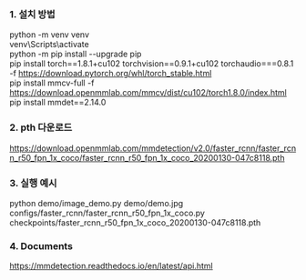 ### 1. 설치 방법 
  
python -m venv venv  
venv\Scripts\activate  
python -m pip install --upgrade pip  
pip install torch==1.8.1+cu102 torchvision==0.9.1+cu102 torchaudio===0.8.1 -f https://download.pytorch.org/whl/torch_stable.html  
pip install mmcv-full -f https://download.openmmlab.com/mmcv/dist/cu102/torch1.8.0/index.html  
pip install mmdet==2.14.0  
  
### 2. pth 다운로드  

https://download.openmmlab.com/mmdetection/v2.0/faster_rcnn/faster_rcnn_r50_fpn_1x_coco/faster_rcnn_r50_fpn_1x_coco_20200130-047c8118.pth

### 3. 실행 예시
  
python demo/image_demo.py demo/demo.jpg configs/faster_rcnn/faster_rcnn_r50_fpn_1x_coco.py checkpoints/faster_rcnn_r50_fpn_1x_coco_20200130-047c8118.pth

### 4. Documents

https://mmdetection.readthedocs.io/en/latest/api.html  
